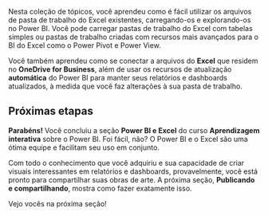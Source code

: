 Nesta coleção de tópicos, você aprendeu como é fácil utilizar os arquivos de pasta de trabalho do Excel existentes, carregando-os e explorando-os no Power BI. Você pode carregar pastas de trabalho do Excel com tabelas simples ou pastas de trabalho criadas com recursos mais avançados para o BI do Excel como o Power Pivot e Power View.

Você também aprendeu como se conectar a arquivos do **Excel** que residem no **OneDrive for Business**, além de usar os recursos de atualização **automática** do Power BI para manter seus relatórios e dashboards atualizados, à medida que você faz alterações à sua pasta de trabalho.

## <a name="next-steps"></a>Próximas etapas
**Parabéns!** Você concluiu a seção **Power BI e Excel** do curso **Aprendizagem interativa** sobre o Power BI. Foi fácil, não? O Power BI e o Excel são uma ótima equipe e facilitam seu uso em conjunto.

Com todo o conhecimento que você adquiriu e sua capacidade de criar visuais interessantes em relatórios e dashboards, provavelmente, você está pronto para compartilhar suas obras de arte. A próxima seção, **Publicando e compartilhando**, mostra como fazer exatamente isso.

Vejo vocês na próxima seção!

